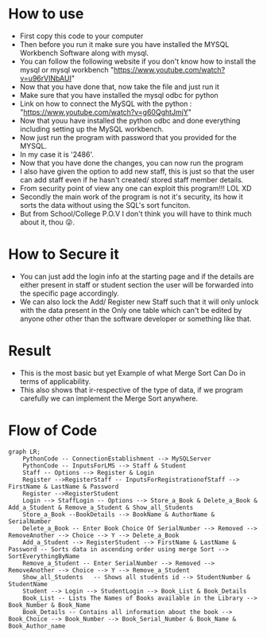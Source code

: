 # How to use
* First copy this code to your computer
* Then before you run it make sure you have installed the MYSQL Workbench Software along with mysql. 
* You can follow the following website if you don't know how to install the mysql or mysql workbench "https://www.youtube.com/watch?v=u96rVINbAUI"
* Now that you have done that, now take the file and just run it
* Make sure that you have installed the mysql odbc for python 
* Link on how to connect the MySQL with the python : "https://www.youtube.com/watch?v=g60QghtJmjY"
* Now that youu have installed the python odbc and done everything including setting up the MySQL workbench. 
* Now just run the program with password that you provided for the MYSQL.
* In my case it is '2486'.
* Now that you have done the changes, you can now run the program
* I also have given the option to add new staff, this is just so that the user can add staff even if he hasn't created/ stored staff member details.
* From security point of view any one can exploit this program!!! LOL XD
* Secondly the main work of the program is not it's security, its how it sorts the data without using the SQL's sort funciton.
* But from School/College P.O.V I don't think you will have to think much about it, thou 😜.
# How to Secure it
* You can just add the login info at the starting page and if the details are either present in staff or student section the user will be forwarded into the 
specific page accordingly.
* We can also lock the Add/ Register new Staff such that it will only unlock with the data present in the Only one table which can't be edited by anyone other
other than the software developer or something like that.
# Result
* This is the most basic but yet Example of what Merge Sort Can Do in terms of applicability.
* This also shows that ir-respective of the type of data, if we program carefully we can implement the Merge Sort anywhere.

# Flow of Code

```mermaid
graph LR;
    PythonCode -- ConnectionEstablishment --> MySQLServer
    PythonCode -- InputsForLMS --> Staff & Student
    Staff -- Options --> Register & Login 
    Register -->RegisterStaff -- InputsForRegistrationofStaff --> FirstName & LastName & Password
    Register -->RegisterStudent  
    Login --> StaffLogin -- Options --> Store_a_Book & Delete_a_Book & Add_a_Student & Remove_a_Student & Show_all_Students
    Store_a_Book --BookDetails --> BookName & AuthorName & SerialNumber
    Delete_a_Book -- Enter Book Choice Of SerialNumber --> Removed --> RemoveAnother --> Choice --> Y --> Delete_a_Book
    Add_a_Student --> RegisterStudent --> FirstName & LastName & Password -- Sorts data in ascending order using merge Sort --> SortEverythingByName
    Remove_a_Student -- Enter SerialNumber --> Removed --> RemoveAnother --> Choice --> Y --> Remove_a_Student
    Show_all_Students   -- Shows all students id --> StudentNumber & StudentName
    Student --> Login --> StudentLogin --> Book_List & Book_Details
    Book_List -- Lists The Names of Books available in the Library --> Book_Number & Book_Name
    Book_Details -- Contains all information about the book --> Book_Choice --> Book_Number --> Book_Serial_Number & Book_Name & Book_Author_name
```